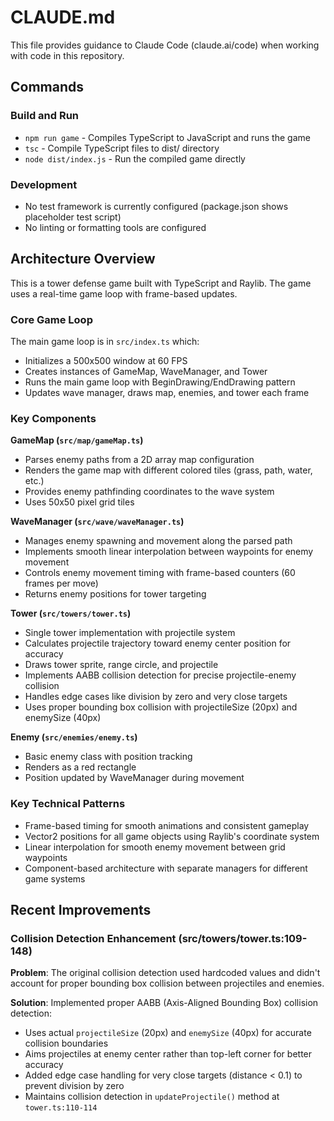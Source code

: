 # CLAUDE.md

This file provides guidance to Claude Code (claude.ai/code) when working with code in this repository.

## Commands

### Build and Run
- `npm run game` - Compiles TypeScript to JavaScript and runs the game
- `tsc` - Compile TypeScript files to dist/ directory
- `node dist/index.js` - Run the compiled game directly

### Development
- No test framework is currently configured (package.json shows placeholder test script)
- No linting or formatting tools are configured

## Architecture Overview

This is a tower defense game built with TypeScript and Raylib. The game uses a real-time game loop with frame-based updates.

### Core Game Loop
The main game loop is in `src/index.ts` which:
- Initializes a 500x500 window at 60 FPS
- Creates instances of GameMap, WaveManager, and Tower
- Runs the main game loop with BeginDrawing/EndDrawing pattern
- Updates wave manager, draws map, enemies, and tower each frame

### Key Components

**GameMap (`src/map/gameMap.ts`)**
- Parses enemy paths from a 2D array map configuration
- Renders the game map with different colored tiles (grass, path, water, etc.)
- Provides enemy pathfinding coordinates to the wave system
- Uses 50x50 pixel grid tiles

**WaveManager (`src/wave/waveManager.ts`)**
- Manages enemy spawning and movement along the parsed path
- Implements smooth linear interpolation between waypoints for enemy movement
- Controls enemy movement timing with frame-based counters (60 frames per move)
- Returns enemy positions for tower targeting

**Tower (`src/towers/tower.ts`)**
- Single tower implementation with projectile system
- Calculates projectile trajectory toward enemy center position for accuracy
- Draws tower sprite, range circle, and projectile
- Implements AABB collision detection for precise projectile-enemy collision
- Handles edge cases like division by zero and very close targets
- Uses proper bounding box collision with projectileSize (20px) and enemySize (40px)

**Enemy (`src/enemies/enemy.ts`)**
- Basic enemy class with position tracking
- Renders as a red rectangle
- Position updated by WaveManager during movement

### Key Technical Patterns
- Frame-based timing for smooth animations and consistent gameplay
- Vector2 positions for all game objects using Raylib's coordinate system
- Linear interpolation for smooth enemy movement between grid waypoints
- Component-based architecture with separate managers for different game systems

## Recent Improvements

### Collision Detection Enhancement (src/towers/tower.ts:109-148)
**Problem**: The original collision detection used hardcoded values and didn't account for proper bounding box collision between projectiles and enemies.

**Solution**: Implemented proper AABB (Axis-Aligned Bounding Box) collision detection:
- Uses actual `projectileSize` (20px) and `enemySize` (40px) for accurate collision boundaries
- Aims projectiles at enemy center rather than top-left corner for better accuracy
- Added edge case handling for very close targets (distance < 0.1) to prevent division by zero
- Maintains collision detection in `updateProjectile()` method at `tower.ts:110-114`